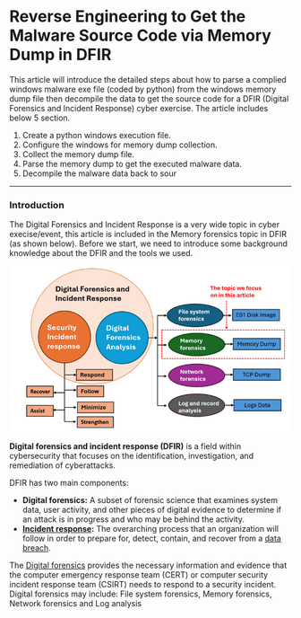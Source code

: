 # Reverse Engineering to Get the Malware Source Code via Memory Dump in DFIR

This article will introduce the detailed steps about how to parse a complied windows malware exe file (coded by python) from the windows memory dump file then decompile the data to get the source code for a DFIR (Digital Forensics and Incident Response) cyber exercise. The article includes below 5 section.

1. Create a python windows execution file. 
2. Configure the windows for memory dump collection. 
3. Collect the memory dump file. 
4. Parse the memory dump to get the executed malware data. 
5. Decompile the malware data back to sour



------

### Introduction

The Digital Forensics and Incident Response is a very wide topic in cyber execise/event, this article is included in the Memory forensics topic in DFIR (as shown below). Before we start, we need to introduce some background knowledge about the DFIR and the tools we used. 

![](img/s_02.jpg)

**Digital forensics and incident response (DFIR)** is a field within cybersecurity that focuses on the identification, investigation, and remediation of cyberattacks.

DFIR has two main components:

- **Digital forensics:** A subset of forensic science that examines system data, user activity, and other pieces of digital evidence to determine if an attack is in progress and who may be behind the activity.
- **[Incident response](https://www.crowdstrike.com/en-us/cybersecurity-101/incident-response/):** The overarching process that an organization will follow in order to prepare for, detect, contain, and recover from a [data breach](https://www.crowdstrike.com/en-us/cybersecurity-101/cyberattacks/data-breach/).

The [Digital forensics](https://www.crowdstrike.com/en-us/cybersecurity-101/data-protection/digital-forensics/) provides the necessary information and evidence that the computer emergency response team (CERT) or computer security incident response team (CSIRT) needs to respond to a security incident. Digital forensics may include: File system forensics, Memory forensics, Network forensics and Log analysis

